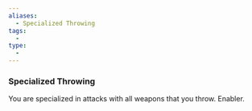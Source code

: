 ```yaml
---
aliases:
  - Specialized Throwing
tags:
  - 
type:
  - 
---
```

### Specialized Throwing

You are specialized in attacks with all weapons that you throw. Enabler.